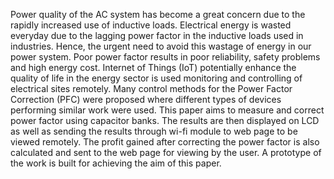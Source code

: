 Power quality of the AC system has become a great concern due to the rapidly 
increased use of inductive loads. Electrical energy is wasted everyday due to the 
lagging power factor in the inductive loads used in industries. Hence, the urgent 
need to avoid this wastage of energy in our power system. Poor power factor 
results in poor reliability, safety problems and high energy cost. Internet of Things 
(IoT) potentially enhance the quality of life in the energy sector is used 
monitoring and controlling of electrical sites remotely. Many control methods for 
the Power Factor Correction (PFC) were proposed where different types of 
devices performing similar work were used.
This paper aims to measure and correct power factor using capacitor banks. The 
results are then displayed on LCD as well as sending the results through wi-fi 
module to web page to be viewed remotely. The profit gained after correcting the 
power factor is also calculated and sent to the web page for viewing by the user. A 
prototype of the work is built for achieving the aim of this paper. 
